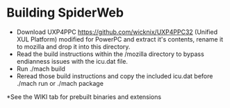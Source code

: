 # Building SpiderWeb

* Download UXP4PPC https://github.com/wicknix/UXP4PPC32 (Unified XUL Platform) modified for PowerPC and extract 
  it's contents, rename it to mozilla and drop it into this directory.
* Read the build instructions within the /mozilla directory to bypass endianness issues with the icu.dat file.
* Run ./mach build
* Reread those build instructions and copy the included icu.dat before ./mach run or ./mach package

*See the WIKI tab for prebuilt binaries and extensions
